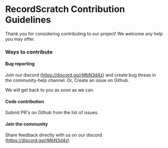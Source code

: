 # RecordScratch Contribution Guidelines

Thank you for considering contributing to our project! We welcome any help you may offer.

### Ways to contribute

#### Bug reporting

Join our discord (https://discord.gg/rMbN3d4z) and create bug threas in the community-help channel. Or, Create an issue on Github.

We will get back to you as soon as we can.

#### Code contribution

Submit PR's on Github from the list of issues.

#### Join the community

Share feedback directly with us on our discord (https://discord.gg/rMbN3d4z)
